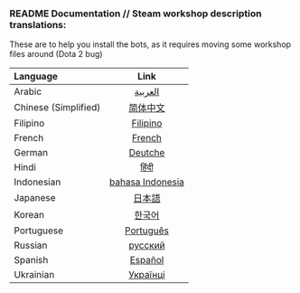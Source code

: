 ### README Documentation // Steam workshop description translations:


These are to help you install the bots, as it requires moving some workshop files around (Dota 2 bug)


| Language | Link |
| :--- | :---: |
| Arabic | [العربية](README-Arabic.ara.md) |
| Chinese (Simplified) | [简体中文](README-Chinese.zho.md) |
| Filipino | [Filipino](README-Filipino.fil.md) |
| French | [French](README-French.fra.md) |
| German | [Deutche](README-German.deu.md) |
| Hindi | [हिंदी](README-Hindi.hin.md) |
| Indonesian | [bahasa Indonesia](README-Indonesian.ind.md) |
| Japanese | [日本語](README-Japanese.jpn.md) |
| Korean | [한국어](README-Korean.kor.md) |
| Portuguese | [Português](README-Portuguese.por.md) |
| Russian | [русский](README-Russian.rus.md) |
| Spanish | [Español](README-Spanish.spa.md) |
| Ukrainian | [Українці](README-Ukranian.ukr.md) |
